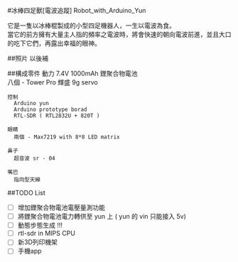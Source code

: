 #冰棒四足獸[電波追蹤] Robot_with_Arduino_Yun
  
它是一隻以冰棒棍製成的小型四足機器人，一生以電波為食。  
當它的前方擁有大量主人指的頻率之電波時，將會快速的朝向電波前進，並且大口的吃下它們，再露出幸福的眼神。
  
##照片
以後補
  
##構成零件
    動力
      7.4V 1000mAh 鋰聚合物電池  
      八個 - Tower Pro 輝盛 9g servo
      
    控制
      Arduino yun  
      Arduino prototype borad  
      RTL-SDR ( RTL2832U + 820T )  
      
    眼睛
      兩個 - Max7219 with 8*8 LED matrix
      
    鼻子
      超音波 sr - 04
      
    嘴巴
      指向型天線

##TODO List
- [ ] 增加鋰聚合物電池電壓量測功能  
- [ ] 將鋰聚合物電池電力轉供至 yun 上 ( yun 的 vin 只能接入 5v)  
- [ ] 動態步態生成 !!!  
- [ ] rtl-sdr in MIPS CPU
- [ ] 新3D列印機架
- [ ] 手機app
